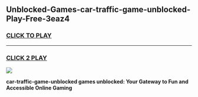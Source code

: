 
## Unblocked-Games-car-traffic-game-unblocked-Play-Free-3eaz4
<h3>
<a href="https://premium76.site?title=car-traffic-game-unblocked&ref=17A">CLICK TO PLAY</a></h3>
<hr>

<h3>
<a href="https://premium76.site?title=car-traffic-game-unblocked&ref=17A">CLICK 2 PLAY</a>
  
</h3>

<a href="https://premium76.site?title=car-traffic-game-unblocked&ref=17A"><img src="https://clearcache.store/games.png"></a>


**car-traffic-game-unblocked games unblocked: Your Gateway to Fun and Accessible Online Gaming**
